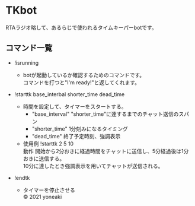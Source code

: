 # TKbot
RTAラジオ略して、あるらじで使われるタイムキーパーbotです。
## コマンド一覧
- !isrunning
  - botが起動しているか確認するためのコマンドです。<br>コマンドを打つと"I'm ready!"と返してくれます。
  
- !starttk base_interbal shorter_time dead_time
  - 時間を設定して、タイマーをスタートする。
    - "base_interval" "shorter_time"に達するまでのチャット送信のスパン
    - "shorter_time" 1分刻みになるタイミング
    - "dead_time" 終了予定時刻、強調表示
  - 使用例 !starttk 2 5 10<br>動作 開始から2分おきに経過時間をチャットに送信し、5分経過後は1分おきに送信する。<br>10分に達したとき強調表示を用いてチャットが送信される。

- !endtk
  - タイマーを停止させる
<br>&copy; 2021 yoneaki

